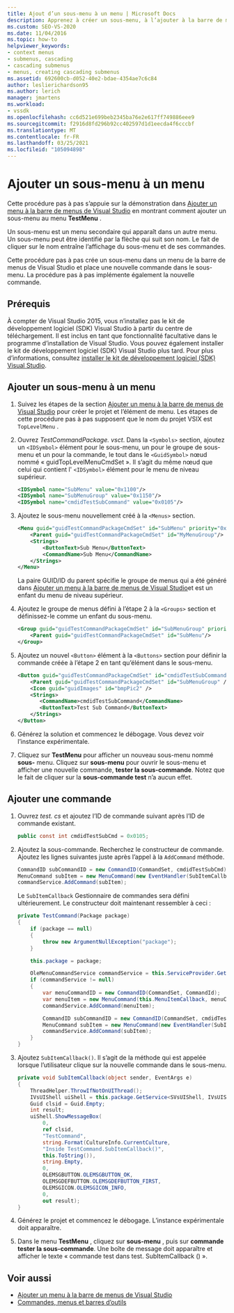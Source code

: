 ```yaml
---
title: Ajout d’un sous-menu à un menu | Microsoft Docs
description: Apprenez à créer un sous-menu, à l’ajouter à la barre de menus de Visual Studio et à ajouter une nouvelle commande au sous-menu.
ms.custom: SEO-VS-2020
ms.date: 11/04/2016
ms.topic: how-to
helpviewer_keywords:
- context menus
- submenus, cascading
- cascading submenus
- menus, creating cascading submenus
ms.assetid: 692600cb-d052-40e2-bdae-4354ae7c6c84
author: leslierichardson95
ms.author: lerich
manager: jmartens
ms.workload:
- vssdk
ms.openlocfilehash: cc6d521e699beb2345ba76e2e617ff749886eee9
ms.sourcegitcommit: f2916d8fd296b92cc402597d1d1eecda4f6cccbf
ms.translationtype: MT
ms.contentlocale: fr-FR
ms.lasthandoff: 03/25/2021
ms.locfileid: "105094898"
---
```

# <a name="add-a-submenu-to-a-menu"></a>Ajouter un sous-menu à un menu
Cette procédure pas à pas s’appuie sur la démonstration dans [Ajouter un menu à la barre de menus de Visual Studio](../extensibility/adding-a-menu-to-the-visual-studio-menu-bar.md) en montrant comment ajouter un sous-menu au menu **TestMenu** .

 Un sous-menu est un menu secondaire qui apparaît dans un autre menu. Un sous-menu peut être identifié par la flèche qui suit son nom. Le fait de cliquer sur le nom entraîne l’affichage du sous-menu et de ses commandes.

 Cette procédure pas à pas crée un sous-menu dans un menu de la barre de menus de Visual Studio et place une nouvelle commande dans le sous-menu. La procédure pas à pas implémente également la nouvelle commande.

## <a name="prerequisites"></a>Prérequis
 À compter de Visual Studio 2015, vous n’installez pas le kit de développement logiciel (SDK) Visual Studio à partir du centre de téléchargement. Il est inclus en tant que fonctionnalité facultative dans le programme d’installation de Visual Studio. Vous pouvez également installer le kit de développement logiciel (SDK) Visual Studio plus tard. Pour plus d’informations, consultez [installer le kit de développement logiciel (SDK) Visual Studio](../extensibility/installing-the-visual-studio-sdk.md).

## <a name="add-a-submenu-to-a-menu"></a>Ajouter un sous-menu à un menu

1. Suivez les étapes de la section [Ajouter un menu à la barre de menus de Visual Studio](../extensibility/adding-a-menu-to-the-visual-studio-menu-bar.md) pour créer le projet et l’élément de menu. Les étapes de cette procédure pas à pas supposent que le nom du projet VSIX est `TopLevelMenu` .

2. Ouvrez *TestCommandPackage. vsct*. Dans la `<Symbols>` section, ajoutez un `<IDSymbol>` élément pour le sous-menu, un pour le groupe de sous-menu et un pour la commande, le tout dans le `<GuidSymbol>` nœud nommé « guidTopLevelMenuCmdSet ». Il s’agit du même nœud que celui qui contient l' `<IDSymbol>` élément pour le menu de niveau supérieur.

    ```xml
    <IDSymbol name="SubMenu" value="0x1100"/>
    <IDSymbol name="SubMenuGroup" value="0x1150"/>
    <IDSymbol name="cmdidTestSubCommand" value="0x0105"/>
    ```

3. Ajoutez le sous-menu nouvellement créé à la `<Menus>` section.

    ```xml
    <Menu guid="guidTestCommandPackageCmdSet" id="SubMenu" priority="0x0100" type="Menu">
        <Parent guid="guidTestCommandPackageCmdSet" id="MyMenuGroup"/>
        <Strings>
            <ButtonText>Sub Menu</ButtonText>
            <CommandName>Sub Menu</CommandName>
        </Strings>
    </Menu>
    ```

     La paire GUID/ID du parent spécifie le groupe de menus qui a été généré dans [Ajouter un menu à la barre de menus de Visual Studio](../extensibility/adding-a-menu-to-the-visual-studio-menu-bar.md)et est un enfant du menu de niveau supérieur.

4. Ajoutez le groupe de menus défini à l’étape 2 à la `<Groups>` section et définissez-le comme un enfant du sous-menu.

    ```xml
    <Group guid="guidTestCommandPackageCmdSet" id="SubMenuGroup" priority="0x0000">
        <Parent guid="guidTestCommandPackageCmdSet" id="SubMenu"/>
    </Group>
    ```

5. Ajoutez un nouvel `<Button>` élément à la `<Buttons>` section pour définir la commande créée à l’étape 2 en tant qu’élément dans le sous-menu.

    ```xml
    <Button guid="guidTestCommandPackageCmdSet" id="cmdidTestSubCommand" priority="0x0000" type="Button">
        <Parent guid="guidTestCommandPackageCmdSet" id="SubMenuGroup" />
        <Icon guid="guidImages" id="bmpPic2" />
        <Strings>
           <CommandName>cmdidTestSubCommand</CommandName>
           <ButtonText>Test Sub Command</ButtonText>
        </Strings>
    </Button>
    ```

6. Générez la solution et commencez le débogage. Vous devez voir l’instance expérimentale.

7. Cliquez sur **TestMenu** pour afficher un nouveau sous-menu nommé **sous-** menu. Cliquez sur **sous-menu** pour ouvrir le sous-menu et afficher une nouvelle commande, **tester la sous-commande**. Notez que le fait de cliquer sur la **sous-commande test** n’a aucun effet.

## <a name="add-a-command"></a>Ajouter une commande

1. Ouvrez *test. cs* et ajoutez l’ID de commande suivant après l’ID de commande existant.

    ```csharp
    public const int cmdidTestSubCmd = 0x0105;
    ```

2. Ajoutez la sous-commande. Recherchez le constructeur de commande. Ajoutez les lignes suivantes juste après l’appel à la `AddCommand` méthode.

    ```csharp
    CommandID subCommandID = new CommandID(CommandSet, cmdidTestSubCmd);
    MenuCommand subItem = new MenuCommand(new EventHandler(SubItemCallback), subCommandID);
    commandService.AddCommand(subItem);
    ```

    Le `SubItemCallback` Gestionnaire de commandes sera défini ultérieurement. Le constructeur doit maintenant ressembler à ceci :

    ```csharp
    private TestCommand(Package package)
    {
        if (package == null)
        {
            throw new ArgumentNullException("package");
        }

        this.package = package;

        OleMenuCommandService commandService = this.ServiceProvider.GetService(typeof(IMenuCommandService)) as OleMenuCommandService;
        if (commandService != null)
        {
            var menuCommandID = new CommandID(CommandSet, CommandId);
            var menuItem = new MenuCommand(this.MenuItemCallback, menuCommandID);
            commandService.AddCommand(menuItem);

            CommandID subCommandID = new CommandID(CommandSet, cmdidTestSubCmd);
            MenuCommand subItem = new MenuCommand(new EventHandler(SubItemCallback), subCommandID);
            commandService.AddCommand(subItem);
        }
    }
    ```

3. Ajoutez `SubItemCallback()`. Il s’agit de la méthode qui est appelée lorsque l’utilisateur clique sur la nouvelle commande dans le sous-menu.

    ```csharp
    private void SubItemCallback(object sender, EventArgs e)
    {
        ThreadHelper.ThrowIfNotOnUIThread();
        IVsUIShell uiShell = this.package.GetService<SVsUIShell, IVsUIShell>();
        Guid clsid = Guid.Empty;
        int result;
        uiShell.ShowMessageBox(
            0,
            ref clsid,
            "TestCommand",
            string.Format(CultureInfo.CurrentCulture,
            "Inside TestCommand.SubItemCallback()",
            this.ToString()),
            string.Empty,
            0,
            OLEMSGBUTTON.OLEMSGBUTTON_OK,
            OLEMSGDEFBUTTON.OLEMSGDEFBUTTON_FIRST,
            OLEMSGICON.OLEMSGICON_INFO,
            0,
            out result);
    }
    ```

4. Générez le projet et commencez le débogage. L’instance expérimentale doit apparaître.

5. Dans le menu **TestMenu** , cliquez sur **sous-menu** , puis sur **commande tester la sous-commande**. Une boîte de message doit apparaître et afficher le texte « commande test dans test. SubItemCallback () ».

## <a name="see-also"></a>Voir aussi

- [Ajouter un menu à la barre de menus de Visual Studio](../extensibility/adding-a-menu-to-the-visual-studio-menu-bar.md)
- [Commandes, menus et barres d’outils](../extensibility/internals/commands-menus-and-toolbars.md)
